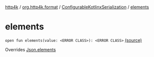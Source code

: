 [http4k](../../index.md) / [org.http4k.format](../index.md) / [ConfigurableKotlinxSerialization](index.md) / [elements](./elements.md)

# elements

`open fun elements(value: <ERROR CLASS>): <ERROR CLASS>` [(source)](https://github.com/http4k/http4k/blob/master/http4k-format-kotlinx-serialization/src/main/kotlin/org/http4k/format/ConfigurableKotlinxSerialization.kt#L62)

Overrides [Json.elements](../-json/elements.md)

